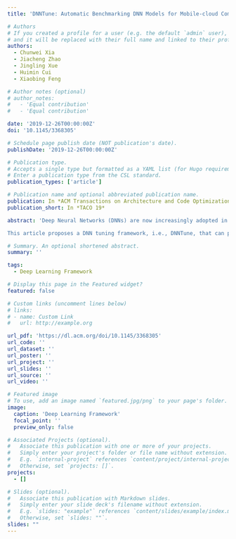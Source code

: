 ```yaml
---
title: 'DNNTune: Automatic Benchmarking DNN Models for Mobile-cloud Computing'

# Authors
# If you created a profile for a user (e.g. the default `admin` user), write the username (folder name) here
# and it will be replaced with their full name and linked to their profile.
authors:
  - Chunwei Xia
  - Jiacheng Zhao
  - Jingling Xue
  - Huimin Cui
  - Xiaobing Feng

# Author notes (optional)
# author_notes:
#   - 'Equal contribution'
#   - 'Equal contribution'

date: '2019-12-26T00:00:00Z'
doi: '10.1145/3368305'

# Schedule page publish date (NOT publication's date).
publishDate: '2019-12-26T00:00:00Z'

# Publication type.
# Accepts a single type but formatted as a YAML list (for Hugo requirements).
# Enter a publication type from the CSL standard.
publication_types: ['article']

# Publication name and optional abbreviated publication name.
publication: In *ACM Transactions on Architecture and Code Optimization*
publication_short: In *TACO 19*

abstract: 'Deep Neural Networks (DNNs) are now increasingly adopted in a variety of Artificial Intelligence (AI) applications. Meantime, more and more DNNs are moving from cloud to the mobile devices, as emerging AI chips are integrated into mobiles. Therefore, the DNN models can be deployed in the cloud, on the mobile devices, or even mobile-cloud coordinate processing, making it a big challenge to select an optimal deployment strategy under specific objectives.

This article proposes a DNN tuning framework, i.e., DNNTune, that can provide layer-wise behavior analysis across a number of platforms. Using DNNTune, this article further selects 13 representative DNN models, including CNN, LSTM, and MLP, and three mobile devices ranging from low-end to high-end, and two AI accelerator chips to characterize the DNN models on these devices to further assist users finding opportunities for mobile-cloud coordinate computing. Our experimental results demonstrate that DNNTune can find a coordinated deployment achieving up to 1.66× speedup and 15× energy saving comparing with mobile-only and cloud-only deployment.'

# Summary. An optional shortened abstract.
summary: ''

tags:
  - Deep Learning Framework

# Display this page in the Featured widget?
featured: false

# Custom links (uncomment lines below)
# links:
# - name: Custom Link
#   url: http://example.org

url_pdf: 'https://dl.acm.org/doi/10.1145/3368305'
url_code: ''
url_dataset: ''
url_poster: ''
url_project: ''
url_slides: ''
url_source: ''
url_video: ''

# Featured image
# To use, add an image named `featured.jpg/png` to your page's folder.
image:
  caption: 'Deep Learning Framework'
  focal_point: ''
  preview_only: false

# Associated Projects (optional).
#   Associate this publication with one or more of your projects.
#   Simply enter your project's folder or file name without extension.
#   E.g. `internal-project` references `content/project/internal-project/index.md`.
#   Otherwise, set `projects: []`.
projects:
  - []

# Slides (optional).
#   Associate this publication with Markdown slides.
#   Simply enter your slide deck's filename without extension.
#   E.g. `slides: "example"` references `content/slides/example/index.md`.
#   Otherwise, set `slides: ""`.
slides: ""
---
```


<!-- {{% callout note %}}
Click the _Cite_ button above to demo the feature to enable visitors to import publication metadata into their reference management software.
{{% /callout %}}

{{% callout note %}}
Create your slides in Markdown - click the _Slides_ button to check out the example.
{{% /callout %}}

Add the publication's **full text** or **supplementary notes** here. You can use rich formatting such as including [code, math, and images](https://docs.hugoblox.com/content/writing-markdown-latex/). -->
